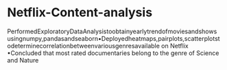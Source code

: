 # Netflix-Content-analysis
PerformedExploratoryDataAnalysistoobtainyearlytrendofmoviesandshows usingnumpy,pandasandseaborn•Deployedheatmaps,pairplots,scatterplotstodeterminecorrelationbetweenvariousgenresavailable on Netflix •Concluded that most rated documentaries belong to the genre of Science and Nature
